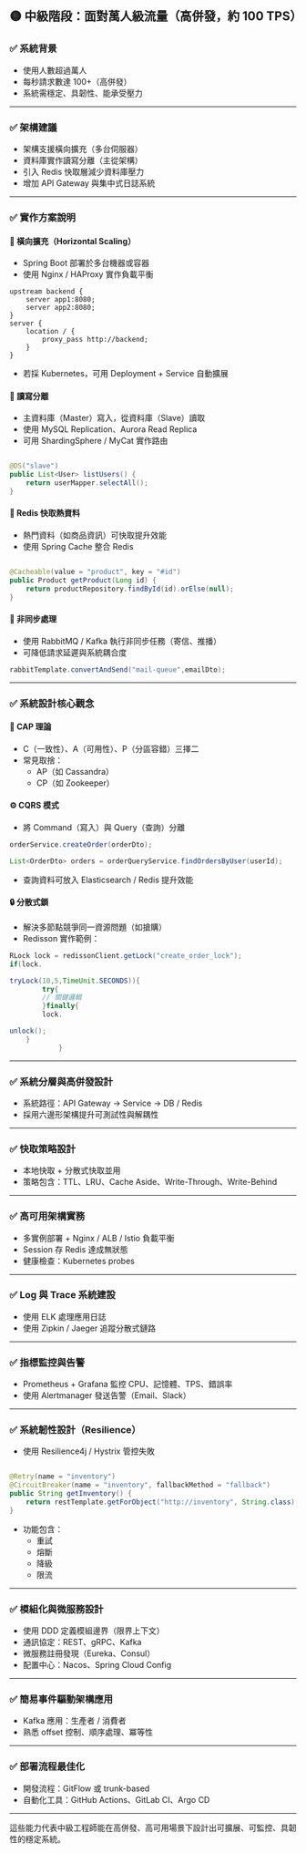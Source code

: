 ## 🟡 中級階段：面對萬人級流量（高併發，約 100 TPS）

### ✅ 系統背景

- 使用人數超過萬人
- 每秒請求數達 100+（高併發）
- 系統需穩定、具韌性、能承受壓力

---

### ✅ 架構建議

- 架構支援橫向擴充（多台伺服器）
- 資料庫實作讀寫分離（主從架構）
- 引入 Redis 快取層減少資料庫壓力
- 增加 API Gateway 與集中式日誌系統

---

### ✅ 實作方案說明

#### 🔁 橫向擴充（Horizontal Scaling）

- Spring Boot 部署於多台機器或容器
- 使用 Nginx / HAProxy 實作負載平衡

```nginx
upstream backend {
    server app1:8080;
    server app2:8080;
}
server {
    location / {
        proxy_pass http://backend;
    }
}
```

- 若採 Kubernetes，可用 Deployment + Service 自動擴展

#### 🔄 讀寫分離

- 主資料庫（Master）寫入，從資料庫（Slave）讀取
- 使用 MySQL Replication、Aurora Read Replica
- 可用 ShardingSphere / MyCat 實作路由

```java

@DS("slave")
public List<User> listUsers() {
    return userMapper.selectAll();
}
```

#### 🧠 Redis 快取熱資料

- 熱門資料（如商品資訊）可快取提升效能
- 使用 Spring Cache 整合 Redis

```java

@Cacheable(value = "product", key = "#id")
public Product getProduct(Long id) {
    return productRepository.findById(id).orElse(null);
}
```

#### 📩 非同步處理

- 使用 RabbitMQ / Kafka 執行非同步任務（寄信、推播）
- 可降低請求延遲與系統耦合度

```java
rabbitTemplate.convertAndSend("mail-queue",emailDto);
```

---

### ✅ 系統設計核心觀念

#### 🧠 CAP 理論

- C（一致性）、A（可用性）、P（分區容錯）三擇二
- 常見取捨：
    - AP（如 Cassandra）
    - CP（如 Zookeeper）

#### ⚙️ CQRS 模式

- 將 Command（寫入）與 Query（查詢）分離

```java
orderService.createOrder(orderDto);

List<OrderDto> orders = orderQueryService.findOrdersByUser(userId);
```

- 查詢資料可放入 Elasticsearch / Redis 提升效能

#### 🔒 分散式鎖

- 解決多節點競爭同一資源問題（如搶購）
- Redisson 實作範例：

```java
RLock lock = redissonClient.getLock("create_order_lock");
if(lock.

tryLock(10,5,TimeUnit.SECONDS)){
        try{
        // 關鍵邏輯
        }finally{
        lock.

unlock();
    }
            }
```

---

### ✅ 系統分層與高併發設計

- 系統路徑：API Gateway → Service → DB / Redis
- 採用六邊形架構提升可測試性與解耦性

---

### ✅ 快取策略設計

- 本地快取 + 分散式快取並用
- 策略包含：TTL、LRU、Cache Aside、Write-Through、Write-Behind

---

### ✅ 高可用架構實務

- 多實例部署 + Nginx / ALB / Istio 負載平衡
- Session 存 Redis 達成無狀態
- 健康檢查：Kubernetes probes

---

### ✅ Log 與 Trace 系統建設

- 使用 ELK 處理應用日誌
- 使用 Zipkin / Jaeger 追蹤分散式鏈路

---

### ✅ 指標監控與告警

- Prometheus + Grafana 監控 CPU、記憶體、TPS、錯誤率
- 使用 Alertmanager 發送告警（Email、Slack）

---

### ✅ 系統韌性設計（Resilience）

- 使用 Resilience4j / Hystrix 管控失敗

```java

@Retry(name = "inventory")
@CircuitBreaker(name = "inventory", fallbackMethod = "fallback")
public String getInventory() {
    return restTemplate.getForObject("http://inventory", String.class);
}
```

- 功能包含：
    - 重試
    - 熔斷
    - 降級
    - 限流

---

### ✅ 模組化與微服務設計

- 使用 DDD 定義模組邊界（限界上下文）
- 通訊協定：REST、gRPC、Kafka
- 微服務註冊發現（Eureka、Consul）
- 配置中心：Nacos、Spring Cloud Config

---

### ✅ 簡易事件驅動架構應用

- Kafka 應用：生產者 / 消費者
- 熟悉 offset 控制、順序處理、冪等性

---

### ✅ 部署流程最佳化

- 開發流程：GitFlow 或 trunk-based
- 自動化工具：GitHub Actions、GitLab CI、Argo CD

---

這些能力代表中級工程師能在高併發、高可用場景下設計出可擴展、可監控、具韌性的穩定系統。